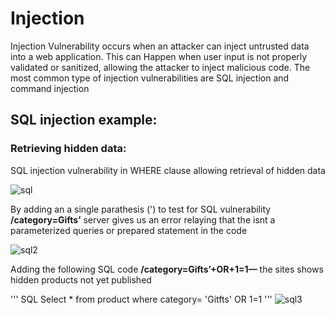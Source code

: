 # Injection
<p>Injection Vulnerability occurs when an attacker can inject untrusted data into a web application. This can Happen when user input is not properly validated or sanitized, allowing the attacker to inject malicious code. The most common type of injection vulnerabilities are SQL injection and command injection</P>

## SQL injection example:

### Retrieving hidden data:
<p>SQL injection vulnerability in WHERE clause allowing retrieval of hidden data</p>
<img src="" alt="sql">
<p>By adding an a single parathesis (') to test for SQL vulnerability <b>/category=Gifts’</b> server gives us an error relaying that the isnt a parameterized queries or prepared statement in the code </p>
<img src="" alt="sql2">
<p>Adding the following SQL code <b>/category=Gifts’+OR+1=1—</b> the sites shows hidden products not yet published</P>
''' SQL
Select * from product where category= 'Gitfts' OR 1=1
'''
<img src="" alt="sql3">


